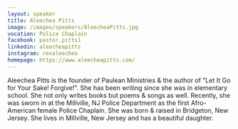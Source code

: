 ```yaml
---
layout: speaker
title: Aleechea Pitts
image: /images/speakers/AleecheaPitts.jpg
vocation: Police Chaplain
facebook: pastor.pitts1
linkedin: aleecheapitts
instagram: revaleechea
homepage: https://www.aleecheapitts.com/
---
```

Aleechea Pitts is the founder of Paulean Ministries & the author of "Let It Go for Your Sake! Forgive!". She has been writing since she was in elementary school. She not only writes books but poems & songs as well. Recently, she was sworn in at the Millville, NJ Police Department as the first Afro-American female Police Chaplain. She was born & raised in Bridgeton, New Jersey. She lives in Millville, New Jersey and has a beautiful daughter.